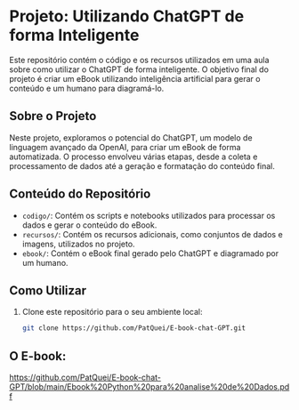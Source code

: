 # Projeto: Utilizando ChatGPT de forma Inteligente

Este repositório contém o código e os recursos utilizados em uma aula sobre como utilizar o ChatGPT de forma inteligente. O objetivo final do projeto é criar um eBook utilizando inteligência artificial para gerar o conteúdo e um humano para diagramá-lo.

## Sobre o Projeto

Neste projeto, exploramos o potencial do ChatGPT, um modelo de linguagem avançado da OpenAI, para criar um eBook de forma automatizada. O processo envolveu várias etapas, desde a coleta e processamento de dados até a geração e formatação do conteúdo final.

## Conteúdo do Repositório

- `codigo/`: Contém os scripts e notebooks utilizados para processar os dados e gerar o conteúdo do eBook.
- `recursos/`: Contém os recursos adicionais, como conjuntos de dados e imagens, utilizados no projeto.
- `ebook/`: Contém o eBook final gerado pelo ChatGPT e diagramado por um humano.

## Como Utilizar

1. Clone este repositório para o seu ambiente local:

   ```bash
   git clone https://github.com/PatQuei/E-book-chat-GPT.git

## O E-book:

https://github.com/PatQuei/E-book-chat-GPT/blob/main/Ebook%20Python%20para%20analise%20de%20Dados.pdf

